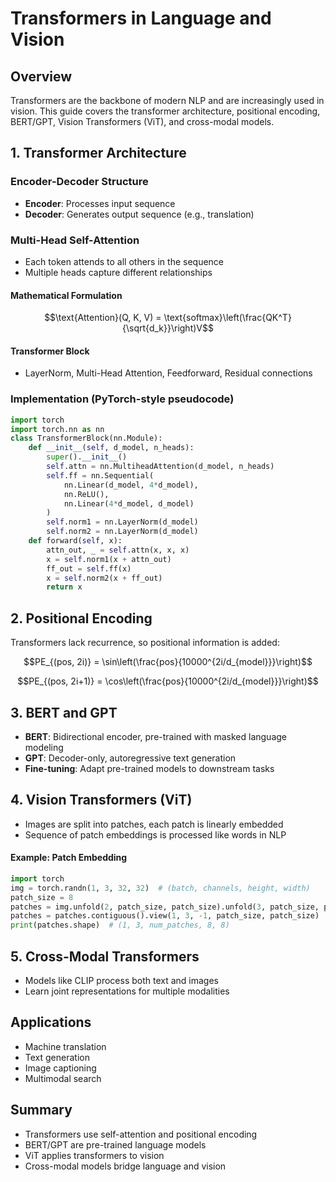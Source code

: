 # Transformers in Language and Vision

## Overview

Transformers are the backbone of modern NLP and are increasingly used in vision. This guide covers the transformer architecture, positional encoding, BERT/GPT, Vision Transformers (ViT), and cross-modal models.

## 1. Transformer Architecture

### Encoder-Decoder Structure
- **Encoder**: Processes input sequence
- **Decoder**: Generates output sequence (e.g., translation)

### Multi-Head Self-Attention
- Each token attends to all others in the sequence
- Multiple heads capture different relationships

#### Mathematical Formulation
```math
\text{Attention}(Q, K, V) = \text{softmax}\left(\frac{QK^T}{\sqrt{d_k}}\right)V
```

#### Transformer Block
- LayerNorm, Multi-Head Attention, Feedforward, Residual connections

### Implementation (PyTorch-style pseudocode)
```python
import torch
import torch.nn as nn
class TransformerBlock(nn.Module):
    def __init__(self, d_model, n_heads):
        super().__init__()
        self.attn = nn.MultiheadAttention(d_model, n_heads)
        self.ff = nn.Sequential(
            nn.Linear(d_model, 4*d_model),
            nn.ReLU(),
            nn.Linear(4*d_model, d_model)
        )
        self.norm1 = nn.LayerNorm(d_model)
        self.norm2 = nn.LayerNorm(d_model)
    def forward(self, x):
        attn_out, _ = self.attn(x, x, x)
        x = self.norm1(x + attn_out)
        ff_out = self.ff(x)
        x = self.norm2(x + ff_out)
        return x
```

## 2. Positional Encoding

Transformers lack recurrence, so positional information is added:

```math
PE_{(pos, 2i)} = \sin\left(\frac{pos}{10000^{2i/d_{model}}}\right)
```
```math
PE_{(pos, 2i+1)} = \cos\left(\frac{pos}{10000^{2i/d_{model}}}\right)
```

## 3. BERT and GPT

- **BERT**: Bidirectional encoder, pre-trained with masked language modeling
- **GPT**: Decoder-only, autoregressive text generation
- **Fine-tuning**: Adapt pre-trained models to downstream tasks

## 4. Vision Transformers (ViT)

- Images are split into patches, each patch is linearly embedded
- Sequence of patch embeddings is processed like words in NLP

#### Example: Patch Embedding
```python
import torch
img = torch.randn(1, 3, 32, 32)  # (batch, channels, height, width)
patch_size = 8
patches = img.unfold(2, patch_size, patch_size).unfold(3, patch_size, patch_size)
patches = patches.contiguous().view(1, 3, -1, patch_size, patch_size)
print(patches.shape)  # (1, 3, num_patches, 8, 8)
```

## 5. Cross-Modal Transformers
- Models like CLIP process both text and images
- Learn joint representations for multiple modalities

## Applications
- Machine translation
- Text generation
- Image captioning
- Multimodal search

## Summary
- Transformers use self-attention and positional encoding
- BERT/GPT are pre-trained language models
- ViT applies transformers to vision
- Cross-modal models bridge language and vision 